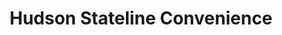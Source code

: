 ---
title: "Hudson Stateline Convenience"
url: /hudson/hudson-stateline-convenience/
shop: convenience
---